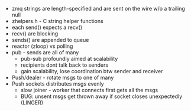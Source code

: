 * zmq strings are length-specified and are sent on the wire w/o a trailing null
* zhelpers.h - C string helper functions
* each send() expects a recv()
* recv() are blocking
* sends() are appended to queue
* reactor (zloop) vs polling
* pub - sends are all of many
  * pub-sub profoundly aimed at scalability
  * recipients dont talk back to senders
  * gain scalability, lose coordination btw sender and receiver
* Push/dealer - rotate msgs to one of many
* Push sockets distributes msgs evenly
  * slow joiner - worker that connects first gets all the msgs
  * BUG: unsent msgs get thrown away if socket closes unexpectedly (LINGER)
